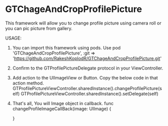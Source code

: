 # GTChageAndCropProfilePicture
This framework will allow you to change profile picture using camera roll or you can pic picture from gallery.

USAGE:

1. You can import this framework using pods. Use 
    pod 'GTChageAndCropProfilePicture', :git => 'https://github.com/RakeshKoplodR/GTChageAndCropProfilePicture.git'

2. Confirm to the GTProfilePictureDelegate protocol in your ViewController.

3. Add action to the UIImageView or Button. Copy the below code in that action method.
    GTProfilePictureViewController.sharedInstance().changeProfilePicture(self)
    GTProfilePictureViewController.sharedInstance().setDelegate(self)

4. That's all, You will Image object in callback.
    func changeProfileImageCallBack(image: UIImage) {
        
    }
